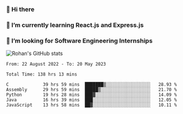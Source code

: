 ### 👋 Hi there 

<!--
**rohznmdev/rohznmdev** is a ✨ _special_ ✨ repository because its `README.md` (this file) appears on your GitHub profile.

Here are some ideas to get you started:

- 🔭 I’m currently working on ...
- 🌱 I’m currently learning Ruby and Ruby on Rails
- 👯 I’m looking to collaborate on ...
- 🤔 I’m looking for help with ...
- 💬 Ask me about ...
- 📫 How to reach me: ...
- 😄 Pronouns: ...
- ⚡ Fun fact: ...
-->
### 🌱 I’m currently learning React.js and Express.js
### 🤔 I’m looking for Software Engineering Internships
![Rohan's GitHub stats](https://github-readme-stats.vercel.app/api?username=rohznmdev&theme=dark&show_icons=true)

<!--START_SECTION:waka-->

```text
From: 22 August 2022 - To: 20 May 2023

Total Time: 138 hrs 13 mins

C             39 hrs 59 mins  ███████▒░░░░░░░░░░░░░░░░░   28.93 %
Assembly      29 hrs 59 mins  █████▒░░░░░░░░░░░░░░░░░░░   21.70 %
Python        19 hrs 28 mins  ███▓░░░░░░░░░░░░░░░░░░░░░   14.09 %
Java          16 hrs 39 mins  ███░░░░░░░░░░░░░░░░░░░░░░   12.05 %
JavaScript    13 hrs 58 mins  ██▓░░░░░░░░░░░░░░░░░░░░░░   10.11 %
```

<!--END_SECTION:waka-->
